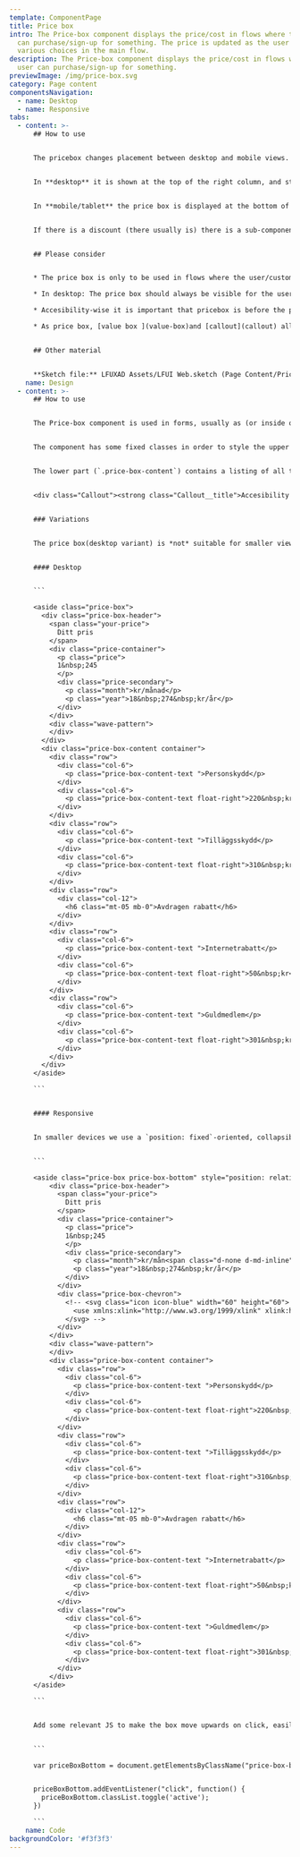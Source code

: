 ```yaml
---
template: ComponentPage
title: Price box
intro: The Price-box component displays the price/cost in flows where the user
  can purchase/sign-up for something. The price is updated as the user makes
  various choices in the main flow.
description: The Price-box component displays the price/cost in flows where the
  user can purchase/sign-up for something.
previewImage: /img/price-box.svg
category: Page content
componentsNavigation:
  - name: Desktop
  - name: Responsive
tabs:
  - content: >-
      ## How to use


      The pricebox changes placement between desktop and mobile views.


      In **desktop** it is shown at the top of the right column, and sticks to the top of the screen as the user scrolls down (except in Mina sidor). The price is shown prominently (either as a one-time price or monthly/yearly depending on the price model). A wave pattern separates the overall price from a breakdown of what influences the price; examples of such includes selected add-ons and discounts. Optionally a grey information box can be added at the bottom to inform the user of possibilities for more discounts if they have more products with us.


      In **mobile/tablet** the price box is displayed at the bottom of the screen (as there is no column to the right). In its default view the price box is compressed and only the price is shown. If the user clicks on the price box it expands and the more detailed price information is shown below a wavy pattern (the same information as in desktop).


      If there is a discount (there usually is) there is a sub-component to highlight the discount. It is based on our alerts, but spans several lines and includes an animated checkbox.


      ## Please consider


      * The price box is only to be used in flows where the user/customer is signing up for/purchasing a service.

      * In desktop: The price box should always be visible for the user, and thus is sticky to the top when the user starts scrolling. This means that you need to try to keep the right column short to avoid that the price box is pushed out of the screen when the right column hits the bottom.

      * Accesibility-wise it is important that pricebox is before the primary button in the main flow so that people who use screen readers get access to the information.  

      * As price box, [value box ](value-box)and [callout](callout) all are various ways of highlighting information you should avoid mixing them in one view.


      ## Other material


      **Sketch file:** LFUXAD Assets/LFUI Web.sketch (Page Content/Price box)
    name: Design
  - content: >-
      ## How to use


      The Price-box component is used in forms, usually as (or inside of) a sidebar which lets the user keep track of the price/cost of the service as he/she makes changes in the form.


      The component has some fixed classes in order to style the upper part (`.price-box-header`) of the component correctly.


      The lower part (`.price-box-content`) contains a listing of all the factors that affect the price itself, which vary a great deal between forms. Feel free to use different types of LFUI components freely here depending on the form related to the price-box in question.


      <div class="Callout"><strong class="Callout__title">Accesibility </strong><p class="Callout__text">It is important that pricebox is codewise placed before the primary button (= submit) of the main flow so that people who use screen readers get access to the information if they are tabbing through the page.</p></div>


      ### Variations


      The price box(desktop variant) is *not* suitable for smaller views. Because of this there is two different variation you will have to show/hide depending on the screen width(screen width less than 768px show responsive variation).


      #### Desktop


      ```

      <aside class="price-box">
        <div class="price-box-header">
          <span class="your-price">
            Ditt pris
          </span>
          <div class="price-container">
            <p class="price">
            1&nbsp;245
            </p>
            <div class="price-secondary">
              <p class="month">kr/månad</p>
              <p class="year">18&nbsp;274&nbsp;kr/år</p>
            </div>
          </div>
          <div class="wave-pattern">
          </div>
        </div>
        <div class="price-box-content container">
          <div class="row">
            <div class="col-6">
              <p class="price-box-content-text ">Personskydd</p>
            </div>
            <div class="col-6">
              <p class="price-box-content-text float-right">220&nbsp;kr/mån</p>
            </div>
          </div>
          <div class="row">
            <div class="col-6">
              <p class="price-box-content-text ">Tilläggsskydd</p>
            </div>
            <div class="col-6">
              <p class="price-box-content-text float-right">310&nbsp;kr/mån</p>
            </div>
          </div>
          <div class="row">
            <div class="col-12">
              <h6 class="mt-05 mb-0">Avdragen rabatt</h6>
            </div>
          </div>
          <div class="row">
            <div class="col-6">
              <p class="price-box-content-text ">Internetrabatt</p>
            </div>
            <div class="col-6">
              <p class="price-box-content-text float-right">50&nbsp;kr</p>
            </div>
          </div>
          <div class="row">
            <div class="col-6">
              <p class="price-box-content-text ">Guldmedlem</p>
            </div>
            <div class="col-6">
              <p class="price-box-content-text float-right">301&nbsp;kr</p>
            </div>
          </div>
        </div>
      </aside>

      ```


      #### Responsive


      In smaller devices we use a `position: fixed`-oriented, collapsible price box instead to save space but still keep the easily overviewed component close at hand for the user. The `.price-box-bottom` is positioned in the bottom of the window **so that only the `.price-box-header` is visible**, and on click it toggles upwards, showing the `.price-box-content`.


      ```

      <aside class="price-box price-box-bottom" style="position: relative;">
          <div class="price-box-header">
            <span class="your-price">
              Ditt pris
            </span>
            <div class="price-container">
              <p class="price">
              1&nbsp;245
              </p>
              <div class="price-secondary">
                <p class="month">kr/mån<span class="d-none d-md-inline">ad</span></p>
                <p class="year">18&nbsp;274&nbsp;kr/år</p>
              </div>
            </div>
            <div class="price-box-chevron">
              <!-- <svg class="icon icon-blue" width="60" height="60">
                <use xmlns:xlink="http://www.w3.org/1999/xlink" xlink:href="#icon-chevron-up-32"></use>
              </svg> -->
            </div>
          </div>
          <div class="wave-pattern">
          </div>
          <div class="price-box-content container">
            <div class="row">
              <div class="col-6">
                <p class="price-box-content-text ">Personskydd</p>
              </div>
              <div class="col-6">
                <p class="price-box-content-text float-right">220&nbsp;kr/mån</p>
              </div>
            </div>
            <div class="row">
              <div class="col-6">
                <p class="price-box-content-text ">Tilläggsskydd</p>
              </div>
              <div class="col-6">
                <p class="price-box-content-text float-right">310&nbsp;kr/mån</p>
              </div>
            </div>
            <div class="row">
              <div class="col-12">
                <h6 class="mt-05 mb-0">Avdragen rabatt</h6>
              </div>
            </div>
            <div class="row">
              <div class="col-6">
                <p class="price-box-content-text ">Internetrabatt</p>
              </div>
              <div class="col-6">
                <p class="price-box-content-text float-right">50&nbsp;kr</p>
              </div>
            </div>
            <div class="row">
              <div class="col-6">
                <p class="price-box-content-text ">Guldmedlem</p>
              </div>
              <div class="col-6">
                <p class="price-box-content-text float-right">301&nbsp;kr</p>
              </div>
            </div>
          </div>
      </aside>

      ```


      Add some relevant JS to make the box move upwards on click, easily attached to the `.price-box-bottom .active`-class.


      ```

      var priceBoxBottom = document.getElementsByClassName("price-box-bottom")[0];


      priceBoxBottom.addEventListener("click", function() {
        priceBoxBottom.classList.toggle('active');
      })

      ```
    name: Code
backgroundColor: '#f3f3f3'
---
```

